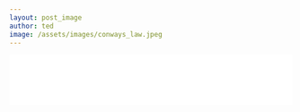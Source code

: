 ```yaml
---
layout: post_image
author: ted
image: /assets/images/conways_law.jpeg
---
```

<iframe title="Libsyn Player" style="border: none" src="//html5-player.libsyn.com/embed/episode/id/26118168/height/90/theme/custom/thumbnail/yes/direction/backward/render-playlist/no/custom-color/000000/" height="90" width="100%" scrolling="no"  allowfullscreen webkitallowfullscreen mozallowfullscreen oallowfullscreen msallowfullscreen></iframe>